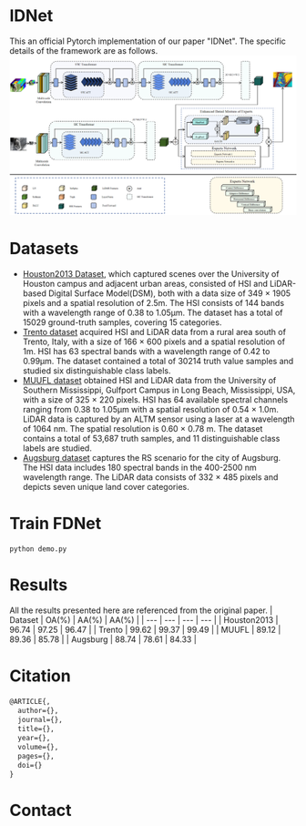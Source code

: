 # IDNet
This an official Pytorch implementation of our paper "IDNet". The specific details of the framework are as follows.
![image](https://github.com/ZhaoYuQing01/IDNet/blob/main/figure/IDNet.png)
# Datasets
* [Houston2013 Dataset](https://hyperspectral.ee.uh.edu/?page_id=459), which captured scenes over the University of Houston campus and adjacent urban areas, consisted of HSI and LiDAR-based Digital Surface Model(DSM), both with a data size of 349 × 1905 pixels and a spatial resolution of 2.5m. The HSI consists of 144 bands with a wavelength range of 0.38 to 1.05μm. The dataset has a total of 15029 ground-truth samples, covering 15 categories.
* [Trento dataset](https://github.com/danfenghong/IEEE_GRSL_EndNet/blob/master/README.md) acquired HSI and LiDAR data from a rural area south of Trento, Italy, with a size of 166 × 600 pixels and a spatial resolution of 1m. HSI has 63 spectral bands with a wavelength range of 0.42 to 0.99μm. The dataset contained a total of 30214 truth value samples and studied six distinguishable class labels.
* [MUUFL dataset](https://github.com/GatorSense/MUUFLGulfport) obtained HSI and LiDAR data from the University of Southern Mississippi, Gulfport Campus in Long Beach, Mississippi, USA, with a size of 325 × 220 pixels. HSI has 64 available spectral channels ranging from 0.38 to 1.05μm with a spatial resolution of 0.54 × 1.0m. LiDAR data is captured by an ALTM sensor using a laser at a wavelength of 1064 nm. The spatial resolution is 0.60 × 0.78 m. The dataset contains a total of 53,687 truth samples, and 11 distinguishable class labels are studied.
* [Augsburg dataset](https://github.com/danfenghong/ISPRS_S2FL?tab=readme-ov-file) captures the RS scenario for the city of Augsburg. The HSI data includes 180 spectral bands in the 400-2500 nm wavelength range. The LiDAR data consists of 332 × 485 pixels and depicts seven unique land cover categories.
# Train FDNet
 ```
python demo.py
```
# Results
All the results presented here are referenced from the original paper.
| Dataset | OA(%) | AA(%) | AA(%) |
| --- | --- | --- | --- |
| Houston2013 | 96.74 | 97.25 | 96.47 |
| Trento | 99.62 | 99.37 | 99.49 |
| MUUFL | 89.12 | 89.36 | 85.78 |
| Augsburg | 88.74 | 78.61 | 84.33 |
# Citation
```
@ARTICLE{,
  author={},
  journal={},
  title={},
  year={},
  volume={},
  pages={},
  doi={}
}
```
# Contact
